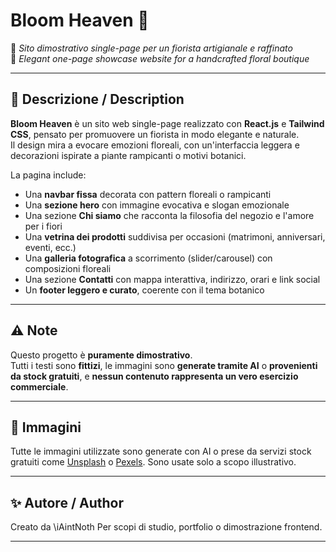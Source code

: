 # Bloom Heaven 🌸

🌿 *Sito dimostrativo single-page per un fiorista artigianale e raffinato*  
🌼 *Elegant one-page showcase website for a handcrafted floral boutique*

---

## 🌷 Descrizione / Description

**Bloom Heaven** è un sito web single-page realizzato con **React.js** e **Tailwind CSS**, pensato per promuovere un fiorista in modo elegante e naturale.  
Il design mira a evocare emozioni floreali, con un'interfaccia leggera e decorazioni ispirate a piante rampicanti o motivi botanici.

La pagina include:

- Una **navbar fissa** decorata con pattern floreali o rampicanti
- Una **sezione hero** con immagine evocativa e slogan emozionale
- Una sezione **Chi siamo** che racconta la filosofia del negozio e l'amore per i fiori
- Una **vetrina dei prodotti** suddivisa per occasioni (matrimoni, anniversari, eventi, ecc.)
- Una **galleria fotografica** a scorrimento (slider/carousel) con composizioni floreali
- Una sezione **Contatti** con mappa interattiva, indirizzo, orari e link social
- Un **footer leggero e curato**, coerente con il tema botanico

---

## ⚠️ Note

Questo progetto è **puramente dimostrativo**.  
Tutti i testi sono **fittizi**, le immagini sono **generate tramite AI** o **provenienti da stock gratuiti**, e **nessun contenuto rappresenta un vero esercizio commerciale**.

---

## 📸 Immagini

Tutte le immagini utilizzate sono generate con AI o prese da servizi stock gratuiti come [Unsplash](https://unsplash.com/) o [Pexels](https://pexels.com/).
Sono usate solo a scopo illustrativo.

---

## ✨ Autore / Author

Creato da \iAintNoth
Per scopi di studio, portfolio o dimostrazione frontend.

---
